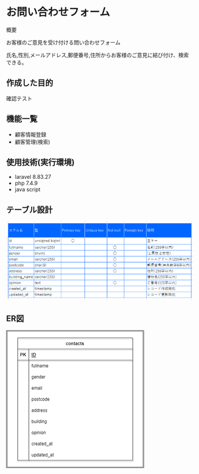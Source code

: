 # お問い合わせフォーム
概要

お客様のご意見を受け付ける問い合わせフォーム

氏名,性別,メールアドレス,郵便番号,住所からお客様のご意見に結び付け、検索できる。

## 作成した目的
確認テスト

## 機能一覧
- 顧客情報登録
- 顧客管理(検索)

## 使用技術(実行環境)
- laravel 8.83.27
- php 7.4.9
- java script

## テーブル設計

<img src="src/resources/img/table.drawio.png">

## ER図

<img src="src/resources/img/ER.drawio.png">